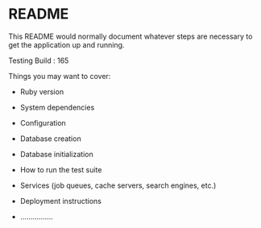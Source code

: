 # README

This README would normally document whatever steps are necessary to get the
application up and running.

Testing Build : 165

Things you may want to cover:

* Ruby version

* System dependencies

* Configuration

* Database creation

* Database initialization

* How to run the test suite

* Services (job queues, cache servers, search engines, etc.)

* Deployment instructions

* ................
